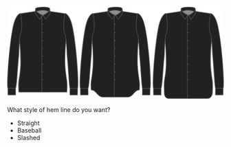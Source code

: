 ![Estilo del dobladillo](hemstyle.svg)

What style of hem line do you want?

 - Straight
 - Baseball
 - Slashed
